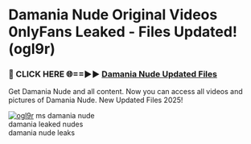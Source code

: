 # Damania Nude Original Videos 0nlyFans Leaked - Files Updated! (ogl9r)

<h3>🔴 CLICK HERE 🌐==►► <a href="https://tinyurl.com/5h6xmrr3" rel="nofollow">Damania Nude Updated Files</a></h3>

Get Damania Nude and all content. Now you can access all videos and pictures of Damania Nude. New Updated Files 2025!

[![ogl9r](https://i.imgur.com/KVD873Z.gif)](https://tinyurl.com/5h6xmrr3)
ms damania nude<br>
damania leaked nudes<br>
damania nude leaks